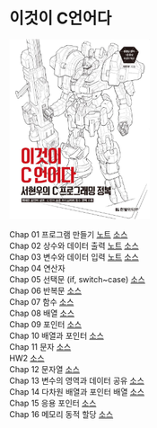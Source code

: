 <h1>이것이 C언어다</h1>

<p>
  <kbd><img src="./md/cover.jpg" width="250px"></kbd>
</p>

<p>
  Chap 01 프로그램 만들기 <a href="./md/chap-01/chap-01.md">노트</a> <a href="./src/chap-01">소스</a><br>
  Chap 02 상수와 데이터 출력 <a href="./md/chap-02/chap-02.md">노트</a> <a href="./src/chap-02">소스</a><br>
  Chap 03 변수와 데이터 입력 <a href="./md/chap-03/chap-03.md">노트</a> <a href="./src/chap-03">소스</a><br>
  Chap 04 연산자<br>
  Chap 05 선택문 (if, switch~case) <a href="./src/chap-05">소스</a><br>
  Chap 06 반복문 <a href="./src/chap-06">소스</a><br>
  Chap 07 함수 <a href="./src/chap-07">소스</a><br>
  Chap 08 배열 <a href="./src/chap-08">소스</a><br>
  Chap 09 포인터 <a href="./src/chap-09">소스</a><br>
  Chap 10 배열과 포인터 <a href="./src/chap-10">소스</a><br>
  Chap 11 문자 <a href="./src/chap-11">소스</a><br>
  HW2 <a href="./src/HW2">소스</a><br>
  Chap 12 문자열 <a href="./src/chap-12">소스</a><br>
  Chap 13 변수의 영역과 데이터 공유 <a href="./src/chap-13">소스</a><br>
  Chap 14 다차원 배열과 포인터 배열 <a href="./src/chap-14">소스</a><br>
  Chap 15 응용 포인터 <a href="./src/chap-15">소스</a><br>
  Chap 16 메모리 동적 할당 <a href="./src/chap-16">소스</a><br>
</p>
